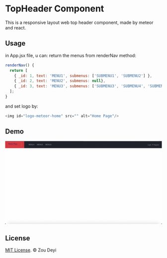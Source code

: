 

# TopHeader Component
This is a responsive layout web top header component, made by meteor and react.

## Usage
in App.jsx file, u can:
return the menus from renderNav method:
```js
renderNav() {
  return [
    { _id: 1, text: 'MENU1', submenus: ['SUBMENU1', 'SUBMENU2'] },
    { _id: 2, text: 'MENU2', submenus: null},
    { _id: 3, text: 'MENU3', submenus: ['SUBMENU3', 'SUBMENU4', 'SUBMENU5'] },
  ];
}

```
and set logo by:
```js
<img id="logo-meteor-home" src="" alt="Home Page"/>

```

## Demo

![Demo](https://raw.githubusercontent.com/ZackLeonardo/TopHeader-meteor/master/example.gif)


## License

[MIT License](http://opensource.org/licenses/mit-license.html). © Zou Deyi
